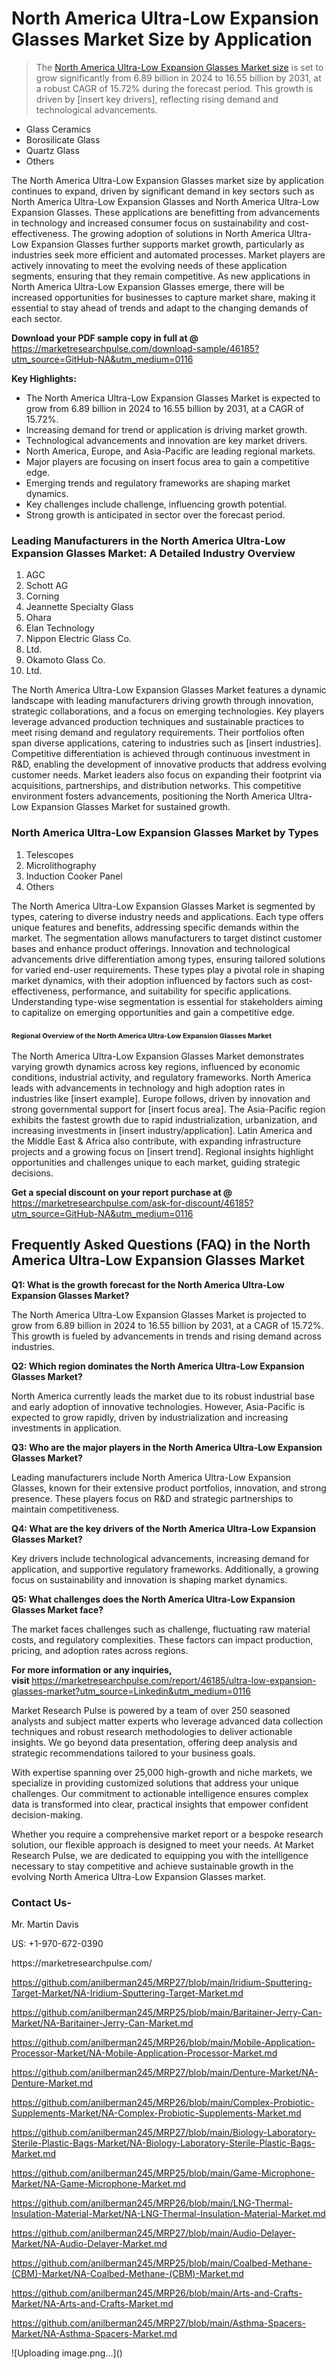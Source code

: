 <h1>North America Ultra-Low Expansion Glasses Market&nbsp;Size by Application</h1><blockquote><p>The <a href="https://marketresearchpulse.com/download-sample/46185?utm_source=GitHub-NA&amp;utm_medium=0116">North America Ultra-Low Expansion Glasses Market size</a> is set to grow significantly from 6.89 billion in 2024 to 16.55 billion by 2031, at a robust CAGR of 15.72% during the forecast period. This growth is driven by [insert key drivers], reflecting rising demand and technological advancements.</p></blockquote><ul><li>Glass Ceramics<li> Borosilicate Glass<li> Quartz Glass<li> Others</li></ul><p>The North America Ultra-Low Expansion Glasses market size by application continues to expand, driven by significant demand in key sectors such as North America Ultra-Low Expansion Glasses and North America Ultra-Low Expansion Glasses. These applications are benefitting from advancements in technology and increased consumer focus on sustainability and cost-effectiveness. The growing adoption of solutions in North America Ultra-Low Expansion Glasses further supports market growth, particularly as industries seek more efficient and automated processes. Market players are actively innovating to meet the evolving needs of these application segments, ensuring that they remain competitive. As new applications in North America Ultra-Low Expansion Glasses emerge, there will be increased opportunities for businesses to capture market share, making it essential to stay ahead of trends and adapt to the changing demands of each sector.</p><p><strong>Download your PDF sample copy in full at @ </strong><a href="https://marketresearchpulse.com/download-sample/46185?utm_source=GitHub-NA&amp;utm_medium=0116">https://marketresearchpulse.com/download-sample/46185?utm_source=GitHub-NA&amp;utm_medium=0116</a></p><p><strong>Key Highlights: </strong></p><ul><li>The North America Ultra-Low Expansion Glasses Market is expected to grow from 6.89 billion in 2024 to 16.55 billion by 2031, at a CAGR of 15.72%.</li><li>Increasing demand for trend or application is driving market growth.</li><li>Technological advancements and innovation are key market drivers.</li><li>North America, Europe, and Asia-Pacific are leading regional markets.</li><li>Major players are focusing on insert focus area to gain a competitive edge.</li><li>Emerging trends and regulatory frameworks are shaping market dynamics.</li><li>Key challenges include challenge, influencing growth potential.</li><li>Strong growth is anticipated in sector over the forecast period.</li></ul><h3>Leading Manufacturers in the North America Ultra-Low Expansion Glasses Market: A Detailed Industry Overview</h3><ol><li>AGC</li><li>Schott AG</li><li>Corning</li><li>Jeannette Specialty Glass</li><li>Ohara</li><li>Elan Technology</li><li>Nippon Electric Glass Co.</li><li>Ltd.</li><li>Okamoto Glass Co.</li><li>Ltd.</li></ol><div class="flex max-w-full flex-col flex-grow"><div class="min-h-8 text-message flex w-full flex-col items-end gap-2 whitespace-normal break-words [.text-message+&amp;]:mt-5" dir="auto" data-message-author-role="assistant" data-message-id="fd8432e4-4910-450d-b182-61b7bfb0a01f" data-message-model-slug="gpt-4o"><div class="flex w-full flex-col gap-1 empty:hidden first:pt-[3px]"><div class="markdown prose w-full break-words dark:prose-invert light"><p>The North America Ultra-Low Expansion Glasses Market features a dynamic landscape with leading manufacturers driving growth through innovation, strategic collaborations, and a focus on emerging technologies. Key players leverage advanced production techniques and sustainable practices to meet rising demand and regulatory requirements. Their portfolios often span diverse applications, catering to industries such as [insert industries]. Competitive differentiation is achieved through continuous investment in R&amp;D, enabling the development of innovative products that address evolving customer needs. Market leaders also focus on expanding their footprint via acquisitions, partnerships, and distribution networks. This competitive environment fosters advancements, positioning the North America Ultra-Low Expansion Glasses Market for sustained growth.</p></div></div></div></div><h3>North America Ultra-Low Expansion Glasses Market by Types</h3><ol><li>Telescopes<li> Microlithography<li> Induction Cooker Panel<li> Others</li></ol><div class="flex max-w-full flex-col flex-grow"><div class="min-h-8 text-message flex w-full flex-col items-end gap-2 whitespace-normal break-words [.text-message+&amp;]:mt-5" dir="auto" data-message-author-role="assistant" data-message-id="084470be-0bb7-4664-bddf-5156b4f41249" data-message-model-slug="gpt-4o-mini"><div class="flex w-full flex-col gap-1 empty:hidden first:pt-[3px]"><div class="markdown prose w-full break-words dark:prose-invert light"><p>The North America Ultra-Low Expansion Glasses Market is segmented by types, catering to diverse industry needs and applications. Each type offers unique features and benefits, addressing specific demands within the market. The segmentation allows manufacturers to target distinct customer bases and enhance product offerings. Innovation and technological advancements drive differentiation among types, ensuring tailored solutions for varied end-user requirements. These types play a pivotal role in shaping market dynamics, with their adoption influenced by factors such as cost-effectiveness, performance, and suitability for specific applications. Understanding type-wise segmentation is essential for stakeholders aiming to capitalize on emerging opportunities and gain a competitive edge.</p></div></div></div></div><h3><span style="font-size: 11px;">Regional Overview of the North America Ultra-Low Expansion Glasses Market</span></h3><div class="flex max-w-full flex-col flex-grow"><div class="min-h-8 text-message flex w-full flex-col items-end gap-2 whitespace-normal break-words [.text-message+&amp;]:mt-5" dir="auto" data-message-author-role="assistant" data-message-id="e9038762-ce64-4e30-91c9-9bd413514231" data-message-model-slug="gpt-4o-mini"><div class="flex w-full flex-col gap-1 empty:hidden first:pt-[3px]"><div class="markdown prose w-full break-words dark:prose-invert light"><p>The North America Ultra-Low Expansion Glasses Market demonstrates varying growth dynamics across key regions, influenced by economic conditions, industrial activity, and regulatory frameworks. North America leads with advancements in technology and high adoption rates in industries like [insert example]. Europe follows, driven by innovation and strong governmental support for [insert focus area]. The Asia-Pacific region exhibits the fastest growth due to rapid industrialization, urbanization, and increasing investments in [insert industry/application]. Latin America and the Middle East &amp; Africa also contribute, with expanding infrastructure projects and a growing focus on [insert trend]. Regional insights highlight opportunities and challenges unique to each market, guiding strategic decisions.</p></div></div></div></div><p><strong>Get a special discount on your report purchase at @ </strong><a href="https://marketresearchpulse.com/ask-for-discount/46185?utm_source=GitHub-NA&amp;utm_medium=0116">https://marketresearchpulse.com/ask-for-discount/46185?utm_source=GitHub-NA&amp;utm_medium=0116</a></p><h2>Frequently Asked Questions (FAQ) in the North America Ultra-Low Expansion Glasses Market</h2><p><strong>Q1: What is the growth forecast for the North America Ultra-Low Expansion Glasses Market?</strong></p><p>The North America Ultra-Low Expansion Glasses Market is projected to grow from 6.89 billion in 2024 to 16.55 billion by 2031, at a CAGR of 15.72%. This growth is fueled by advancements in trends and rising demand across industries.</p><p><strong>Q2: Which region dominates the North America Ultra-Low Expansion Glasses Market?</strong></p><p>North America currently leads the market due to its robust industrial base and early adoption of innovative technologies. However, Asia-Pacific is expected to grow rapidly, driven by industrialization and increasing investments in application.</p><p><strong>Q3: Who are the major players in the North America Ultra-Low Expansion Glasses Market?</strong></p><p>Leading manufacturers include North America Ultra-Low Expansion Glasses, known for their extensive product portfolios, innovation, and strong presence. These players focus on R&amp;D and strategic partnerships to maintain competitiveness.</p><p><strong>Q4: What are the key drivers of the North America Ultra-Low Expansion Glasses Market?</strong></p><p>Key drivers include technological advancements, increasing demand for application, and supportive regulatory frameworks. Additionally, a growing focus on sustainability and innovation is shaping market dynamics.</p><p><strong>Q5: What challenges does the North America Ultra-Low Expansion Glasses Market face?</strong></p><p>The market faces challenges such as challenge, fluctuating raw material costs, and regulatory complexities. These factors can impact production, pricing, and adoption rates across regions.</p><p><strong>For more information or any inquiries, visit&nbsp;</strong><a href="https://marketresearchpulse.com/report/46185/ultra-low-expansion-glasses-market?utm_source=Linkedin&utm_medium=0116">https://marketresearchpulse.com/report/46185/ultra-low-expansion-glasses-market?utm_source=Linkedin&utm_medium=0116</a></p><p>Market Research Pulse is powered by a team of over 250 seasoned analysts and subject matter experts who leverage advanced data collection techniques and robust research methodologies to deliver actionable insights. We go beyond data presentation, offering deep analysis and strategic recommendations tailored to your business goals.</p><p>With expertise spanning over 25,000 high-growth and niche markets, we specialize in providing customized solutions that address your unique challenges. Our commitment to actionable intelligence ensures complex data is transformed into clear, practical insights that empower confident decision-making.</p><p>Whether you require a comprehensive market report or a bespoke research solution, our flexible approach is designed to meet your needs. At Market Research Pulse, we are dedicated to equipping you with the intelligence necessary to stay competitive and achieve sustainable growth in the evolving North America Ultra-Low Expansion Glasses market.</p><h3><strong>Contact Us-</strong></h3><p>Mr. Martin Davis</p><p>US: +1-970-672-0390</p><p>https://marketresearchpulse.com/</p><p><a href="https://github.com/anilberman245/MRP27/blob/main/Iridium-Sputtering-Target-Market/NA-Iridium-Sputtering-Target-Market.md">https://github.com/anilberman245/MRP27/blob/main/Iridium-Sputtering-Target-Market/NA-Iridium-Sputtering-Target-Market.md</a></p><p><a href="https://github.com/anilberman245/MRP25/blob/main/Baritainer-Jerry-Can-Market/NA-Baritainer-Jerry-Can-Market.md">https://github.com/anilberman245/MRP25/blob/main/Baritainer-Jerry-Can-Market/NA-Baritainer-Jerry-Can-Market.md</a></p><p><a href="https://github.com/anilberman245/MRP26/blob/main/Mobile-Application-Processor-Market/NA-Mobile-Application-Processor-Market.md">https://github.com/anilberman245/MRP26/blob/main/Mobile-Application-Processor-Market/NA-Mobile-Application-Processor-Market.md</a></p><p><a href="https://github.com/anilberman245/MRP27/blob/main/Denture-Market/NA-Denture-Market.md">https://github.com/anilberman245/MRP27/blob/main/Denture-Market/NA-Denture-Market.md</a></p><p><a href="https://github.com/anilberman245/MRP26/blob/main/Complex-Probiotic-Supplements-Market/NA-Complex-Probiotic-Supplements-Market.md">https://github.com/anilberman245/MRP26/blob/main/Complex-Probiotic-Supplements-Market/NA-Complex-Probiotic-Supplements-Market.md</a></p><p><a href="https://github.com/anilberman245/MRP27/blob/main/Biology-Laboratory-Sterile-Plastic-Bags-Market/NA-Biology-Laboratory-Sterile-Plastic-Bags-Market.md">https://github.com/anilberman245/MRP27/blob/main/Biology-Laboratory-Sterile-Plastic-Bags-Market/NA-Biology-Laboratory-Sterile-Plastic-Bags-Market.md</a></p><p><a href="https://github.com/anilberman245/MRP25/blob/main/Game-Microphone-Market/NA-Game-Microphone-Market.md">https://github.com/anilberman245/MRP25/blob/main/Game-Microphone-Market/NA-Game-Microphone-Market.md</a></p><p><a href="https://github.com/anilberman245/MRP26/blob/main/LNG-Thermal-Insulation-Material-Market/NA-LNG-Thermal-Insulation-Material-Market.md">https://github.com/anilberman245/MRP26/blob/main/LNG-Thermal-Insulation-Material-Market/NA-LNG-Thermal-Insulation-Material-Market.md</a></p><p><a href="https://github.com/anilberman245/MRP27/blob/main/Audio-Delayer-Market/NA-Audio-Delayer-Market.md">https://github.com/anilberman245/MRP27/blob/main/Audio-Delayer-Market/NA-Audio-Delayer-Market.md</a></p><p><a href="https://github.com/anilberman245/MRP25/blob/main/Coalbed-Methane-(CBM)-Market/NA-Coalbed-Methane-(CBM)-Market.md">https://github.com/anilberman245/MRP25/blob/main/Coalbed-Methane-(CBM)-Market/NA-Coalbed-Methane-(CBM)-Market.md</a></p><p><a href="https://github.com/anilberman245/MRP26/blob/main/Arts-and-Crafts-Market/NA-Arts-and-Crafts-Market.md">https://github.com/anilberman245/MRP26/blob/main/Arts-and-Crafts-Market/NA-Arts-and-Crafts-Market.md</a></p><p><a href="https://github.com/anilberman245/MRP27/blob/main/Asthma-Spacers-Market/NA-Asthma-Spacers-Market.md">https://github.com/anilberman245/MRP27/blob/main/Asthma-Spacers-Market/NA-Asthma-Spacers-Market.md</a></p>
![Uploading image.png…]()
